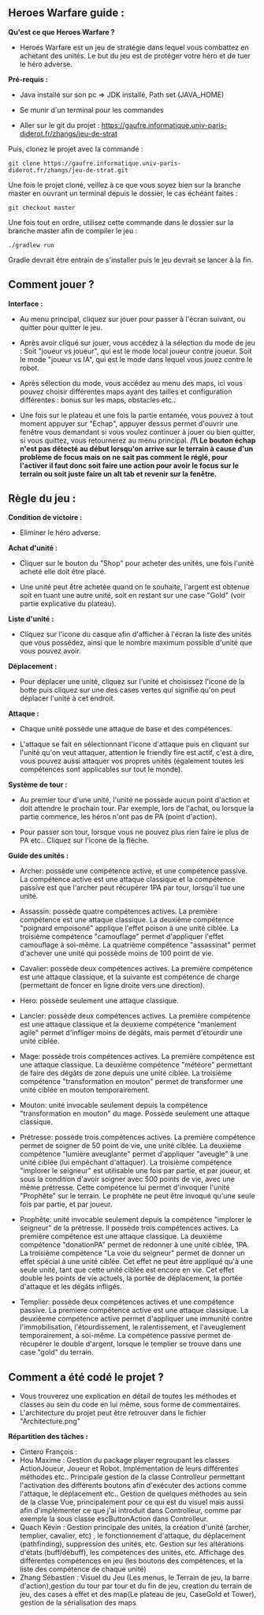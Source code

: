 **Heroes Warfare guide :**
-
**Qu'est ce que Heroes Warfare ?**
- Heroes Warfare est un jeu de stratégie dans lequel vous combattez en achetant des unités.
Le but du jeu est de protéger votre héro et de tuer le héro adverse.

**Pré-requis :**

- Java installé sur son pc => JDK installé, Path set (JAVA_HOME)

- Se munir d'un terminal pour les commandes

- Aller sur le git du projet : https://gaufre.informatique.univ-paris-diderot.fr/zhangs/jeu-de-strat

Puis, clonez le projet avec la commande : 

	git clone https://gaufre.informatique.univ-paris-diderot.fr/zhangs/jeu-de-strat.git

Une fois le projet cloné, veillez à ce que vous soyez bien sur la branche master en ouvrant un terminal depuis le dossier, le cas échéant faites :
    
    git checkout master

Une fois tout en ordre, utilisez cette commande dans le dossier sur la branche master afin de compiler le jeu :
	
	./gradlew run

Gradle devrait être entrain de s'installer puis le jeu devrait se lancer à la fin.


**Comment jouer ?**
-


**Interface :**
- Au menu principal, cliquez sur jouer pour passer à l'écran suivant, ou quitter pour quitter le jeu.

- Après avoir cliqué sur jouer, vous accédez à la sélection du mode de jeu : Soit "joueur vs joueur", qui
est le mode local joueur contre joueur. Soit le mode "joueur vs IA", qui est le mode dans lequel vous 
jouez contre le robot.

- Après sélection du mode, vous accédez au menu des maps, ici vous pouvez choisir différentes maps ayant
des tailles et configuration différentes : bonus sur les maps, obstacles etc..

- Une fois sur le plateau et une fois la partie entamée, vous pouvez à tout moment appuyer sur "Echap",
appuyer dessus permet d'ouvrir une fenêtre vous demandant si vous voulez continuer à jouer ou bien quitter,
si vous quittez, vous retournerez au menu principal.
  **/!\ Le bouton échap n'est pas détecté au début lorsqu'on arrive sur le terrain à cause d'un problème de focus
  mais on ne sait pas comment le réglé, pour l'activer il faut donc soit faire une action pour avoir le focus sur
  le terrain ou soit juste faire un alt tab et revenir sur la fenêtre.**


**Règle du jeu :**
-
**Condition de victoire :**
- Eliminer le héro adverse.


**Achat d'unité :**
- Cliquer sur le bouton du "Shop" pour acheter des unités, une fois l'unité acheté elle doit être placé.

- Une unité peut être achetée quand on le souhaite, l'argent est obtenue soit en tuant une autre unité,
soit en restant sur une case "Gold" (voir partie explicative du plateau).


**Liste d'unité :**
- Cliquez sur l'icone du casque afin d'afficher à l'écran la liste des unités que vous possédez, ainsi
que le nombre maximum possible d'unité que vous pouvez avoir.


**Déplacement :**
- Pour déplacer une unité, cliquez sur l'unité et choisissez l'icone de la botte puis cliquez sur une
des cases vertes qui signifie qu'on peut déplacer l'unité à cet endroit.


**Attaque :**
- Chaque unité possède une attaque de base et des compétences.

- L'attaque se fait en sélectionnant l'icone d'attaque puis en cliquant sur l'unité qu'on veut attaquer,
attention le friendly fire est actif, c'est à dire, vous pouvez aussi attaquer vos propres unités
(également toutes les compétences sont applicables sur tout le monde).


**Système de tour :**
- Au premier tour d'une unité, l'unité ne possède aucun point d'action et doit attendre le prochain tour.
Par exemple, lors de l'achat, ou lorsque la partie commence, les héros n'ont pas de PA (point d'action).

- Pour passer son tour, lorsque vous ne pouvez plus rien faire ie plus de PA etc.. Cliquez sur l'icone
de la flèche.


**Guide des unités :** 
- Archer: possède une compétence active, et une compétence passive. La compétence active est une attaque classique 
et la compétence passive est que l'archer peut récupérer 1PA par tour, lorsqu'il tue une unité.

- Assassin: possède quatre compétences actives. La première compétence est une attaque classique. La deuxième
compétence "poignard empoisoné" applique l'effet poison à une unité ciblée. La troisième compétence "camouflage" permet
d'appliquer l'effet camouflage à soi-même. La quatrième compétence "assassinat" permet d'achever une unité qui
possède moins de 100 point de vie.

- Cavalier: possède deux compétences actives. La première compétence est une attaque classique, et la suivante est
compétence de charge (permettant de foncer en ligne droite vers une direction).

- Hero: possède seulement une attaque classique. 

- Lancier: possède deux compétences actives. La première compétence est une attaque classique et la deuxieme compétence
"maniement agile" permet d'infliger moins de dégâts, mais permet d'étourdir une unité ciblée.

- Mage: possède trois compétences actives. La première compétence est une attaque classique. La deuxième compétence
"météore" permettant de faire des dégâts de zone depuis une unité ciblée. La troisième compétence "transformation en
mouton" permet de transformer une unité ciblée en mouton temporairement.

- Mouton: unité invocable seulement depuis la compétence "transformation en mouton" du mage. Possède seulement une 
attaque classique.

- Prétresse: possède trois compétences actives. La première compétence permet de soigner de 50 point de vie, une unité ciblée.
La deuxième compétence "lumière aveuglante" permet d'appliquer "aveugle" à une unité ciblée (lui empêchant d'attaquer). La troisième compétence "implorer le seigneur" est utilisable une fois par partie, et par joueur, et sous la 
condition d'avoir soigner avec 500 points de vie, avec une même prétresse. Cette compétence lui permet d'invoquer l'unité
"Prophête" sur le terrain. Le prophète ne peut être invoqué qu'une seule fois par partie, et par joueur.
  
- Prophête: unité invocable seulement depuis la compétence "implorer le seigneur" de la prétresse. Il possède trois compétences
actives. La première compétence est une attaque classique. La deuxième compétence "donationPA" permet de redonner à une unité
ciblée, 1PA. La troisième compétence "La voie du seigneur" permet de donner un effet spécial à une unité ciblée. Cet effet ne peut 
être appliqué qu'à une seule unité, tant que cette unité ciblée est encore en vie. Cet effet double les points de vie actuels,
la portée de déplacement, la portée d'attaque et les dégâts infligés.

- Templier: possède deux compétences actives et une compétence passive. La premiere compétence active est une attaque classique.
La deuxièeme compétence active permet d'appliquer une immunité contre l'immobilisation, l'étourdissement, le ralentissement, et 
l'aveuglement temporairement, à soi-même. La compétence passive permet de récupérer le double d'argent, lorsque le templier se
trouve dans une case "gold" du terrain.

**Comment a été codé le projet ?**
-
- Vous trouverez une explication en détail de toutes les méthodes et classes au sein du code en lui même, sous forme de commentaires.
- L'architecture du projet peut être retrouver dans le fichier "Architecture.png"

**Répartition des tâches :**
- Cintero François :
- Hou Maxime : Gestion du package player regroupant les classes ActionJoueur, Joueur et Robot. Implémentation de leurs différentes méthodes etc..
  Principale gestion de la classe Controlleur permettant l'activation des différents boutons afin d'exécuter des actions comme l'attaque, le déplacement etc..
  Gestion de quelques méthodes au sein de la classe Vue, principalement pour ce qui est du visuel 
  mais aussi afin d'implémenter ce que j'ai introduit dans Controlleur, comme par exemple la sous classe escButtonAction dans Controlleur.
- Quach Kévin : Gestion principale des unités, la création d'unité (archer, templier, cavalier, etc) , le fonctionnement d'attaque, du déplacement (pathfinding), suppression des unités, etc.
Gestion sur les altérations d'états (buff/débuff), les compétences des unités, etc. Affichage des différentes compétences en jeu (les boutons des compétences, et la liste des compétence de chaque unité)
- Zhang Sébastien : Visuel du Jeu (Les menus, le Terrain de jeu, la barre d'action),gestion du tour par tour et du fin de jeu, creation du terrain de jeu, des cases à effet et des map(Le plateau de jeu, CaseGold et Tower), gestion de la sérialisation des maps 